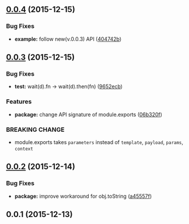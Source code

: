 <a name="0.0.4"></a>
## [0.0.4](https://github.com/ToQoz/api-gateway-mapping-template/compare/v0.0.3...v0.0.4) (2015-12-15)


### Bug Fixes

* **example:** follow new(v.0.0.3) API ([404742b](https://github.com/ToQoz/api-gateway-mapping-template/commit/404742b))



<a name="0.0.3"></a>
## [0.0.3](https://github.com/ToQoz/api-gateway-mapping-template/compare/v0.0.2...v0.0.3) (2015-12-15)


### Bug Fixes

* **test:** wait(d).fn -> wait(d).then(fn) ([9652ecb](https://github.com/ToQoz/api-gateway-mapping-template/commit/9652ecb))

### Features

* **package:** change API signature of module.exports ([06b320f](https://github.com/ToQoz/api-gateway-mapping-template/commit/06b320f))


### BREAKING CHANGE

- module.exports takes `parameters` instead of `template`, `payload`, `params`, `context`



<a name="0.0.2"></a>
## [0.0.2](https://github.com/ToQoz/api-gateway-mapping-template/compare/v0.0.1...v0.0.2) (2015-12-14)


### Bug Fixes

* **package:** improve workaround for obj.toString ([a45557f](https://github.com/ToQoz/api-gateway-mapping-template/commit/a45557f))



<a name="0.0.1"></a>
## 0.0.1 (2015-12-13)





